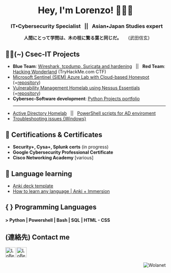 <h1 align="center"> Hey, I'm Lorenzo! 🙋🏻‍♂️ </h1>
<h3 align="center"> &nbsp; <b> IT•Cybersecurity Specialist </b> &nbsp; || &nbsp; Asian•Japan Studies expert </h3>
<p align="center"> &nbsp; <b> 人間にとって学問は、木の枝に繁る葉と同じだ。</b>　　{武田信玄} </p>

<h2>👨‍💻(~) Csec-IT Projects</h2>

- **Blue Team**: [Wireshark, tcpdump, Suricata and hardening](https://tektsunami.com/ablueteamwire.html) &nbsp; || &nbsp; **Red Team**: [Hacking Wonderland](https://tektsunami.com/athmwonderland.html) (TryHackMe.com CTF)
- [Microsoft Sentinel (SIEM) Azure Lab with Cloud-based Honeypot](https://tektsunami.com/alabsentinel.html) &nbsp; (+[repository](https://github.com/Wolanet/MicrosoftSentinel-Azure-lab))
- [Vulnerability Management Homelab using Nessus Essentials](https://tektsunami.com/alabnessus.html) &nbsp; (+[repository](https://github.com/Wolanet/VulnerabilityManagement_Nessus))
- **Cybersec-Software development**: [Python Projects portfolio](https://github.com/Wolanet/python_portfolioV)
   ________
- [Active Directory Homelab](https://tektsunami.com/adhomelab.html) &nbsp; || &nbsp; [PowerShell scripts for AD enviroment](https://github.com/Wolanet/ActiveDirectory_Pshell_scripts)
- [Troubleshooting issues {Windows}](https://tektsunami.com/commontroubles.html) 

<h2>📜 Certifications & Certificates </h2>

- **Security+, Cysa+, Splunk certs** (in progress)
- **Google Cybersecurity Professional Certificate**
- **Cisco Networking Academy** [various]

<h2>🔰 Language learning </h2>

- [Anki deck template](https://github.com/Wolanet/Anki_deck_LanguageLearning)
- [How to learn any language | Anki + Immersion](https://tektsunami.com/ankistudy.html)


<h2>{ } Programming Languages </h2>

 <h4> > Python | Powershell | Bash | SQL | HTML - CSS </h4>

<h2> (連絡先) Contact me </h2>

[<img align="left" alt="LoBe | LinkedIn" width="32px" src="https://cdn.jsdelivr.net/npm/simple-icons@v3/icons/linkedin.svg" />][linkedin]
[<img align="left" alt="LoBe | Instagram" width="32px" src="https://cdn.jsdelivr.net/npm/simple-icons@v3/icons/instagram.svg" />][instagram]

[instagram]: https://www.instagram.com/magnificent.flow/
[linkedin]: https://www.linkedin.com/in/lorenzobertini-netw/

<br /> <br /> 
 <p align="right"> <img src="https://komarev.com/ghpvc/?username=Wolanet&label=Profile%20views&color=0e75b6&style=flat" alt="Wolanet" /> </p>
<!-- Wolanet/Wolanet is a ✨ special ✨ repository because its `README.md` (this file) appears on your GitHub profile. -->

